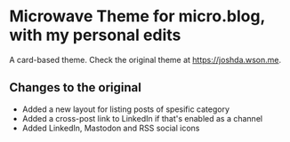 # Microwave Theme for micro.blog, with my personal edits
A card-based theme. Check the original theme at https://joshda.wson.me. 

## Changes to the original
- Added a new layout for listing posts of spesific category
- Added a cross-post link to LinkedIn if that's enabled as a channel
- Added LinkedIn, Mastodon and RSS social icons